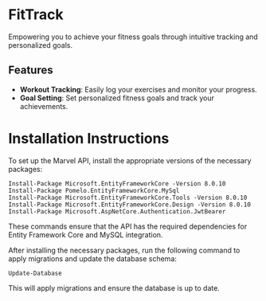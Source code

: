 # FitTrack
Empowering you to achieve your fitness goals through intuitive tracking and personalized goals.

## Features
- **Workout Tracking**: Easily log your exercises and monitor your progress.
- **Goal Setting**: Set personalized fitness goals and track your achievements.

# Installation Instructions

To set up the Marvel API, install the appropriate versions of the necessary packages:
```
Install-Package Microsoft.EntityFrameworkCore -Version 8.0.10
Install-Package Pomelo.EntityFrameworkCore.MySql
Install-Package Microsoft.EntityFrameworkCore.Tools -Version 8.0.10
Install-Package Microsoft.EntityFrameworkCore.Design -Version 8.0.10
Install-Package Microsoft.AspNetCore.Authentication.JwtBearer
```
These commands ensure that the API has the required dependencies for Entity Framework Core and MySQL integration.

After installing the necessary packages, run the following command to apply migrations and update the database schema:
```
Update-Database
```
This will apply migrations and ensure the database is up to date.